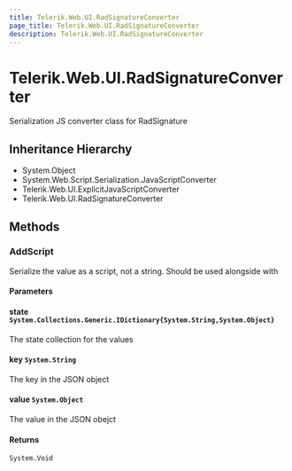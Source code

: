 ```yaml
---
title: Telerik.Web.UI.RadSignatureConverter
page_title: Telerik.Web.UI.RadSignatureConverter
description: Telerik.Web.UI.RadSignatureConverter
---
```


# Telerik.Web.UI.RadSignatureConverter

Serialization JS converter class for RadSignature

## Inheritance Hierarchy

* System.Object
* System.Web.Script.Serialization.JavaScriptConverter
* Telerik.Web.UI.ExplicitJavaScriptConverter
* Telerik.Web.UI.RadSignatureConverter

## Methods

###  AddScript

Serialize the value as a script, not a string. Should be used alongside with

#### Parameters

#### state `System.Collections.Generic.IDictionary{System.String,System.Object}`

The state collection for the values

#### key `System.String`

The key in the JSON object

#### value `System.Object`

The value in the JSON obejct

#### Returns

`System.Void` 

